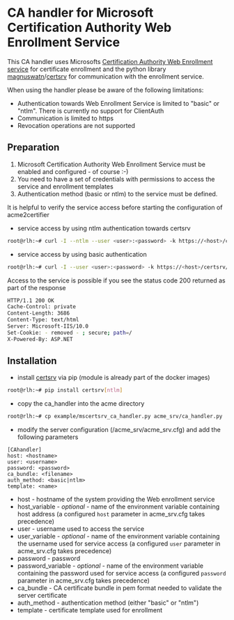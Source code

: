 <!-- markdownlint-disable  MD013 -->
<!-- wiki-title CA handler for Microsoft Certification Authority Web Enrollment Service -->
# CA handler for Microsoft Certification Authority Web Enrollment Service

This CA handler uses Microsofts [Certification Authority Web Enrollment service](https://docs.microsoft.com/en-us/previous-versions/windows/it-pro/windows-server-2012-r2-and-2012/hh831649(v=ws.11)) for certificate enrollment and the python library [magnuswatn](https://github.com/magnuswatn/)/[certsrv](https://github.com/magnuswatn/certsrv) for communication with the enrollment service.

When using the handler please be aware of the following limitations:

- Authentication towards Web Enrollment Service is limited to "basic" or "ntlm". There is currently no support for ClientAuth
- Communication is limited to https
- Revocation operations are not supported

## Preparation

1. Microsoft Certification Authority Web Enrollment Service must be enabled and configured - of course :-)
2. You need to have a set of credentials with permissions to access the service and enrollment templates
3. Authentication method (basic or ntlm) to the service must be defined.

It is helpful to verify the service access before starting the configuration of acme2certifier

- service access by using ntlm authentication towards certsrv

```bash
root@rlh:~# curl -I --ntlm --user <user>:<password> -k https://<host>/certsrv/
```

- service access by using basic authentication

```bash
root@rlh:~# curl -I --user <user>:<password> -k https://<host>/certsrv/
```

Access to the service is possible if you see the status code 200 returned as part of the response

```bash
HTTP/1.1 200 OK
Cache-Control: private
Content-Length: 3686
Content-Type: text/html
Server: Microsoft-IIS/10.0
Set-Cookie: - removed - ; secure; path=/
X-Powered-By: ASP.NET
```

## Installation

- install [certsrv](https://github.com/magnuswatn/certsrv) via pip (module is already part of the docker images)

```bash
root@rlh:~# pip install certsrv[ntlm]
```

- copy the ca_handler into the acme directory

```bash
root@rlh:~# cp example/mscertsrv_ca_handler.py acme_srv/ca_handler.py
```

- modify the server configuration (/acme_srv/acme_srv.cfg) and add the following parameters

```config
[CAhandler]
host: <hostname>
user: <username>
password: <password>
ca_bundle: <filename>
auth_method: <basic|ntlm>
template: <name>
```

- host - hostname of the system providing the Web enrollment service
- host_variable - *optional* - name of the environment variable containing host address (a configured `host` parameter in acme_srv.cfg takes precedence)
- user - username used to access the service
- user_variable - *optional* - name of the environment variable containing the username used for service access (a configured `user` parameter in acme_srv.cfg takes precedence)
- password - password
- password_variable - *optional* - name of the environment variable containing the password used for service access (a configured `password` parameter in acme_srv.cfg takes precedence)
- ca_bundle - CA certificate bundle in pem format needed to validate the server certificate
- auth_method - authentication method (either "basic" or "ntlm")
- template - certificate template used for enrollment
